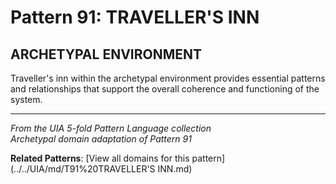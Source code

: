 # Pattern 91: TRAVELLER'S INN

## ARCHETYPAL ENVIRONMENT

Traveller's inn within the archetypal environment provides essential patterns and relationships that support the overall coherence and functioning of the system.

---

*From the UIA 5-fold Pattern Language collection*  
*Archetypal domain adaptation of Pattern 91*

**Related Patterns**: [View all domains for this pattern](../../UIA/md/T91%20TRAVELLER'S INN.md)
